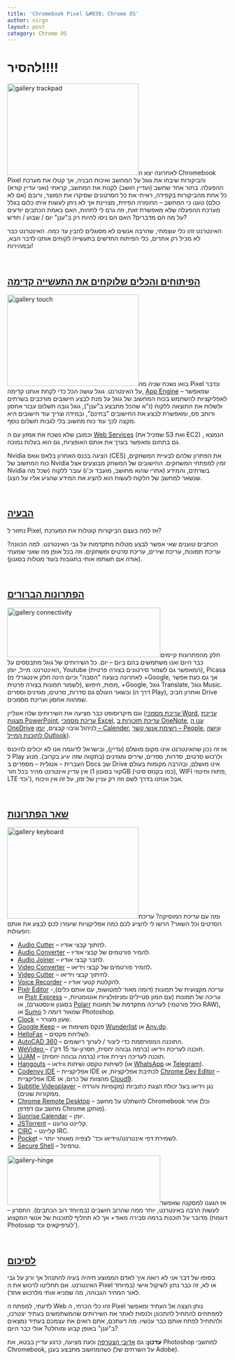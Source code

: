 ```yaml
---
title: 'Chromebook Pixel &#038; Chrome OS'
author: nirgn
layout: post
category: Chrome OS
---
```


# להסיר!!!!

[<img class="alignleft wp-image-1019" src="http://www.lifelongstudent.net/wp-content/uploads/2013/02/gallery-trackpad.jpg" alt="gallery trackpad" width="300" height="209" srcset="http://www.lifelongstudent.net/wp-content/uploads/2013/02/gallery-trackpad.jpg 696w, http://www.lifelongstudent.net/wp-content/uploads/2013/02/gallery-trackpad-300x209.jpg 300w" sizes="(max-width: 300px) 100vw, 300px" />](http://www.lifelongstudent.net/wp-content/uploads/2013/02/gallery-trackpad.jpg)לאחרונה יצא ה Chromebook Pixel והביקורות שיבחו את גוגל על המחשב ואיכות הבניה, אך קטלו את מערכת ההפעלה. בתור אחד שחשב (ועדיין חושב) לקנות את המחשב, קראתי (ואני עדיין קורא) כל אחת מהביקורות בקפידה, ראיתי את כל הסרטונים שסיקרו את המוצר, ורובם (אם לא כולם) טענו כי המחשב &#8211; החומרה הפיזית, מצויינת אך לא ניתן לעשות איתו כלום בגלל מערכת ההפעלה שלא מאפשרת זאת, וזה גרם לי לתהות, האם באמת הכתבים יודעים על מה הם מדברים? האם הם ניסו לחיות רק ב"ענן" יום / שבוע / חודש?

האינטרנט זהו כלי עוצמתי, שהרבה אנשים לא מסוגלים להבין עד כמה. האינטרנט כבר לא מכיל רק אתרים, כלי הפיתוח החדשים בתעשייה לקוחים אותנו לדבר הבא, ובמהירות!

<!--more-->

&nbsp;

## <span style="text-decoration: underline;"><strong>הפיתוחים והכלים שלוקחים את התעשייה קדימה</strong></span>

[<img class="alignleft wp-image-1020" src="http://www.lifelongstudent.net/wp-content/uploads/2013/02/gallery-touch.jpg" alt="gallery touch" width="300" height="209" srcset="http://www.lifelongstudent.net/wp-content/uploads/2013/02/gallery-touch.jpg 696w, http://www.lifelongstudent.net/wp-content/uploads/2013/02/gallery-touch-300x209.jpg 300w" sizes="(max-width: 300px) 100vw, 300px" />](http://www.lifelongstudent.net/wp-content/uploads/2013/02/gallery-touch.jpg)בואו נשכח שניה מה Pixel ונדבר על האינטרנט. גוגל עושה הכל כדי לקחת אותנו קדימה, <a href="http://en.wikipedia.org/wiki/Google_App_Engine" target="_blank">App Engine</a> &#8211; שמאפשר לאפליקציות להשתמש בכוח המחשוב של גוגל על מנת לבצע חישובים מורכבים בשרתים ולשלוח את התוצאה ללקוח (ז"א שהכל מתבצע ב"ענן"), גוגל גובה תשלום עבור אחסון ורוחב פס, ומאפשרת לבצע את החישובים "בחינם", ובמידה וצריך עוד חישובים היא מקצה לכך עוד כוח מחשוב בלי לגבות תשלום נוסף.

וכמובן שלא נשכח את אמזון עם ה <a href="http://en.wikipedia.org/wiki/Amazon_Web_Services" target="_blank">Web Services</a> (שמכיל את S3 ואת EC2) , הנמצא גם בתחום ומאפשר בערך את אותם האופציות, גם הוא בעלות נמוכה.

Nvidia הציגה בכנס האחרון בלאס וגאס (CES) את הפתרון שלהם לבעיית המשחקים, כוח המחשוב של Nvidia זמין למפתחי המשחקים. החישובים של המשחק מבוצעים אצל Nvidia בשרתים, והמידע (אחרי שהוא מחושב, מועבד וכ'ו) עובר ללקוח (שכל מה שנשאר למחשב של הלקוח לעשות הוא להציג את המידע שהגיע אליו על הצג).

&nbsp;

## <span style="text-decoration: underline;"><strong>הבעיה</strong></span>

נחזור ל Pixel, אז למה בעצם הביקורות קוטלות את המערכת?

הכתבים טוענים שאי אפשר לבצע מטלות מתקדמות על גבי האינטרנט. למה הכוונה? עריכת תמונות, עריכת שירים, עריכת סרטים ומשחקים. וזה בכל אופן מה שאני שמעתי (אודה אם תשתפו אותי בתגובות בעוד מטלות בסגנון).

&nbsp;

## <span style="text-decoration: underline;"><strong>הפתרונות הברורים</strong></span>

[<img class="alignleft wp-image-1021" src="http://www.lifelongstudent.net/wp-content/uploads/2013/02/gallery-connectivity.jpg" alt="gallery connectivity" width="350" height="113" srcset="http://www.lifelongstudent.net/wp-content/uploads/2013/02/gallery-connectivity.jpg 928w, http://www.lifelongstudent.net/wp-content/uploads/2013/02/gallery-connectivity-300x96.jpg 300w" sizes="(max-width: 350px) 100vw, 350px" />](http://www.lifelongstudent.net/wp-content/uploads/2013/02/gallery-connectivity.jpg)חלק מהפתרונות קיימים כבר היום ואנו משתמשים בהם ביום &#8211; יום. כל השירותים של גוגל מתבססים על האינטרנט: מייל, יומן, Youtube (המאפשר גם לשמור סירטונים בצורה פרטית), Picasa (לאחרונה בוצעה "הסבה" וכיום הינה חלק אינטגרלי מ +Google, אך גם כעת אפשר לשמור תמונות בצורה פרטית), מפות, חיפוש, +Google, גוגל Translate, גוגל Music. ובשאר העולם גם סדרות, סרטים, מגזינים וספרים (דרך ה Play), ואחרון חביב Drive שמהווה אחסון ועריכת מסמכים.

וגם מיקרוסופט כבר מציעה את השירותים שלה אונליין (<a href="https://chrome.google.com/webstore/detail/word-online/fiombgjlkfpdpkbhfioofeeinbehmajg?hl=en" target="_blank">עריכת מסמכי Word</a>, <a href="https://chrome.google.com/webstore/detail/powerpoint-online/mdafamggmaaaginooondinjgkgcbpnhp?hl=en" target="_blank">עריכת מצגות PowerPoint</a>, <a href="https://chrome.google.com/webstore/detail/excel-online/iljnkagajgfdmfnnidjijobijlfjfgnb?hl=en" target="_blank">עריכת מסמכי Excel</a>, <a href="https://chrome.google.com/webstore/detail/onenote-online/ciniambnphakdoflgeamacamhfllbkmo?hl=en" target="_blank">עריכת תזכורות ב OneNote</a>, <a href="https://chrome.google.com/webstore/detail/onedrive/nffchahhjecejoiigmnhhicpoabngedk?hl=en" target="_blank">ענן ה OneDrive</a> לניהול וגיבוי קבצים, <a href="https://office.live.com/start/Calendar.aspx?omkt=en-US" target="_blank">יומן &#8211; Calender</a>, <a href="https://office.live.com/start/People.aspx?omkt=en-US" target="_blank">רשימת אנשי קשר &#8211; People</a>, ו<a href="https://chrome.google.com/webstore/detail/outlookcom/pfpeapihoiogbcmdmnibeplnikfnhoge?hl=en" target="_blank">גישה לתוכנת המייל Outlook</a>).

אז זה נכון שהאינטרנט אינו מקום מושלם (עדיין), ובישראל לדוגמה אנו לא יכולים להיכנס ל Play ולרכוש סרטים, סדרות, ספרים, שירים ומגזינים (בתקווה שזה יגיע בקרוב). מנוע העברית &#8211; אנגלית &#8211; מספרים ב Docs שב Drive אינו מושלם, ובהרבה מקומות בעולם אין עדיין אינטרנט מהיר בכל חור (קווי בסגנון 1GB (כמו בקנזס סיטי), WIFI פתוח וחינמי, LTE וכד'), אבל אנחנו בדרך לשם וזה רק עניין של זמן, על זה אין וויכוח.

&nbsp;

## <span style="text-decoration: underline;"><strong>שאר הפתרונות</strong></span>

[<img class="alignleft wp-image-1022" src="http://www.lifelongstudent.net/wp-content/uploads/2013/02/gallery-keyboard.jpg" alt="gallery keyboard" width="300" height="209" srcset="http://www.lifelongstudent.net/wp-content/uploads/2013/02/gallery-keyboard.jpg 748w, http://www.lifelongstudent.net/wp-content/uploads/2013/02/gallery-keyboard-300x208.jpg 300w" sizes="(max-width: 300px) 100vw, 300px" />](http://www.lifelongstudent.net/wp-content/uploads/2013/02/gallery-keyboard.jpg)ומה עם עריכת המוסיקה? עריכת הסרטים וכל השאר? הרשו לי להציע לכם כמה אפליקציות שיעזרו לכם לבצע את אותם הפעולות:

  * <a href="https://chrome.google.com/webstore/detail/audio-cutter/plimnkafgoiilijmlbnfoafihjjijbfp?utm_source=chrome-ntp-icon" target="_blank">Audio Cutter</a> &#8211; לחתוך קבצי אודיו.
  * <a href="https://chrome.google.com/webstore/detail/audio-converter/ojfphighcpfimfhblaigjckljcoeipga?utm_source=chrome-ntp-icon" target="_blank">Audio Converter</a> &#8211; להמיר פורטמים של קבצי אודיו.
  * <a href="https://chrome.google.com/webstore/detail/audio-joiner/ihiafjkopgiakbmihgoieodihjcblfbk?utm_source=chrome-ntp-icon" target="_blank">Audio Joiner</a> &#8211; לחבר קבצי אודיו.
  * <a href="https://chrome.google.com/webstore/detail/video-converter/mcjjnhgakghmggnimjkldjmmpabhnhne?utm_source=chrome-ntp-icon" target="_blank">Video Converter</a> &#8211; להמיר פורטמים של קבצי וידיאו.
  * <a href="https://chrome.google.com/webstore/detail/video-cutter/nodkcjollmmjidmcnhloaoahmciabnai?utm_source=chrome-ntp-launcher" target="_blank">Video Cutter</a> &#8211; לחיתוך קבצי וידיאו.
  * <a href="https://chrome.google.com/webstore/detail/voice-recorder/jehegmanppiacmmpiifhjalpkigpcida?utm_source=chrome-ntp-launcher" target="_blank">Voice Recorder</a> &#8211; להקלטת קטעי אודיו.
  * <a href="https://chrome.google.com/webstore/detail/pixlr-editor/icmaknaampgiegkcjlimdiidlhopknpk?utm_source=chrome-ntp-icon" target="_blank">Pixlr Editor</a> -עריכה מקצועית של תמונות (דומה מאוד לפוטושופ, עם אותם כלים), או <a href="https://chrome.google.com/webstore/detail/pixlr-express/hojmjpdlmjopaeginhldhiokeidchjid?utm_source=chrome-ntp-icon" target="_blank">Pixlr Express</a> &#8211; עריכה של תמונות (עם המון סטיילים ומניפולציות אוטומטיות, בסגנון אינסטגרם), או <a href="https://chrome.google.com/webstore/detail/polarr-photo-editor-raw/djonnbgfieijldcieafgjcnhmpcfpmgg?utm_source=plus" target="_blank">Polarr</a> לעריכה מתקדמת של תמונות (כולל פורטמי RAW), או <a href="https://chrome.google.com/webstore/detail/sumo-paint/dpgjihldbpodlmnjolekemlfbcajnmod?utm_source=chrome-ntp-launcher" target="_blank">Sumo</a> שמאוד דומה ל Photoshop.
  * <a href="https://chrome.google.com/webstore/detail/clock/hoihofapbdnldlhecnhefifbcddgdkhm?utm_source=chrome-ntp-icon" target="_blank">Clock</a> &#8211; שעון מעורר.
  * <a href="https://chrome.google.com/webstore/detail/google-keep-notes-and-lis/hmjkmjkepdijhoojdojkdfohbdgmmhki?utm_source=chrome-ntp-launcher" target="_blank">Google Keep</a> &#8211; פנקס משימות או <a href="https://chrome.google.com/webstore/detail/wunderlist-for-chrome/ojcflmmmcfpacggndoaaflkmcoblhnbh?utm_source=chrome-ntp-icon" target="_blank">Wunderlist</a> או <a href="https://chrome.google.com/webstore/detail/anydo/ocgddccilgpeepgglnlpchkpgamkgmld?utm_source=chrome-ntp-icon" target="_blank">Any.do</a>.
  * <a href="https://chrome.google.com/webstore/detail/hellofax-50-free-fax-page/bocmleclimfnadgmcdgecijlblfcmfnm?utm_source=chrome-ntp-icon" target="_blank">HelloFax</a> &#8211; לשליחת פקסים.
  * <a href="https://chrome.google.com/webstore/detail/autocad-360/dcjeclnkejmbepoibfnamioojinoopln?utm_source=chrome-ntp-icon" target="_blank">AutoCAD 360</a> &#8211; התוכנה המפורסמת כדי ליצור / לערוך רישומים.
  * <a href="https://chrome.google.com/webstore/detail/wevideo-video-editor-and/okgjbfikepgflmlelgfgecmgjnmnmnnb?utm_source=chrome-ntp-icon" target="_blank">WeVideo </a>&#8211; תוכנה לעריכת וידיאו (ברמה גבוהה יחסית, חסרון-עד 15 דק').
  * <a href="https://chrome.google.com/webstore/detail/ujam-make-your-music/apdiogojbmdncjdpljocafnigiokgmci?utm_source=chrome-ntp-icon" target="_blank">UJAM</a> &#8211; תוכנה לעריכה ויצירת אודיו (ברמה גבוהה יחסית).
  * <a href="https://chrome.google.com/webstore/detail/hangouts/knipolnnllmklapflnccelgolnpehhpl?utm_source=chrome-ntp-icon" target="_blank">Hangouts</a> &#8211; לשיחות טקסט ושיחות ווידאו (או <a href="https://chrome.google.com/webstore/detail/whatsapp/cebcbiddpikadcfodbjihffmddoohdma?hl=en" target="_blank">WhatsApp</a> או <a href="https://chrome.google.com/webstore/detail/telegram/clhhggbfdinjmjhajaheehoeibfljjno?hl=en" target="_blank">Telegram</a>).
  * <a href="https://chrome.google.com/webstore/detail/codenvy-ide/lefigjbiimiemfhjmibbgemkpenelmag?utm_source=chrome-ntp-launcher" target="_blank">Codenvy IDE</a> &#8211; אפליקציית IDE לכתיבת אפליקציות, או <a href="https://chrome.google.com/webstore/detail/chrome-dev-editor-develop/pnoffddplpippgcfjdhbmhkofpnaalpg?utm_source=chrome-ntp-icon" target="_blank">Chrome Dev Editor</a> &#8211; אפליקציית IDE מהצוות של כרום, או <a href="https://chrome.google.com/webstore/detail/cloud9/nbdmccoknlfggadpfkmcpnamfnbkmkcp?utm_source=chrome-ntp-launcher" target="_blank">Cloud9</a>.
  * <a href="https://chrome.google.com/webstore/detail/subtitle-videoplayer/naikohapihpbhficdpbddmgbhiccijca/related?hl=en-US" target="_blank">Subtitle Videoplayer</a> &#8211; נגן וידיאו בעל יכולת הצגת כתוביות (מקומיות והורדה ממקורות שונים).
  * <a href="https://chrome.google.com/webstore/detail/chrome-remote-desktop/gbchcmhmhahfdphkhkmpfmihenigjmpp?utm_source=chrome-ntp-icon" target="_blank">Chrome Remote Desktop</a> &#8211; להשתלט על מחשב Chromebook אחר (וכל מחשב עם דפדפן Chrome מותקן).
  * <a href="https://chrome.google.com/webstore/detail/sunrise-calendar/mojepfklcankkmikonjlnidiooanmpbb?utm_source=chrome-ntp-icon" target="_blank">Sunrise Calendar</a> &#8211; יומן.
  * <a href="https://chrome.google.com/webstore/detail/jstorrent/anhdpjpojoipgpmfanmedjghaligalgb?utm_source=chrome-ntp-icon" target="_blank">JSTorrent</a> &#8211; קליינט טרונט.
  * <a href="https://chrome.google.com/webstore/detail/circ/bebigdkelppomhhjaaianniiifjbgocn?utm_source=chrome-ntp-launcher" target="_blank">CIRC</a> &#8211; קליינט IRC.
  * <a href="https://chrome.google.com/webstore/detail/pocket/mjcnijlhddpbdemagnpefmlkjdagkogk?utm_source=chrome-ntp-launcher" target="_blank">Pocke</a>t &#8211; לשמירת דפי אינטרנט/ווידיאו וכד' לצפיה מאוחר יותר.
  * <a href="https://chrome.google.com/webstore/detail/secure-shell/pnhechapfaindjhompbnflcldabbghjo?utm_source=chrome-ntp-launcher" target="_blank">Secure Shell</a> &#8211; טרמינל.

[<img class="alignleft wp-image-1023" src="http://www.lifelongstudent.net/wp-content/uploads/2013/02/gallery-hinge.jpg" alt="gallery-hinge" width="350" height="113" srcset="http://www.lifelongstudent.net/wp-content/uploads/2013/02/gallery-hinge.jpg 928w, http://www.lifelongstudent.net/wp-content/uploads/2013/02/gallery-hinge-300x96.jpg 300w" sizes="(max-width: 350px) 100vw, 350px" />](http://www.lifelongstudent.net/wp-content/uploads/2013/02/gallery-hinge.jpg)אז הגענו למסקנה שאפשר לעשות הרבה באינטרנט, יותר ממה שהרוב חושבים (במיוחד רוב הכתבים). החסרון &#8211; מדובר על תוכנות ברמה סבירה מאוד+ אך לא תחליף לתוכנות של אנשי המקצוע (דוגמת Photosop לגרפיקאים וכד').

&nbsp;

## <span style="text-decoration: underline;"><strong>לסיכום</strong></span>

בסופו של דבר אני לא רואה איך לאדם הממוצע תיהיה בעיה להתנהל אך ורק על גבי האינטרנט. אם תחליטו לרכוש את ה Pixel או לא, זה כבר נתון לשיקול אישי (במיוחד לאור המחיר הגבוהה, מה שמניא אותי מלרכוש אחד).

לדעתי, למפתח ה Web זהו כלי הכרחי, ה Pixel נותן הצצה אל העתיד ומאפשר למפתחים להתחיל להתכונן ולנסות לאתר את השירותים שהמשתמשים בעתיד יצטרכו, ולהתחיל לפתח אותם כבר עכשיו. מה דעתכם, אתם רואים את עצמכם בעתיד נמצאים ב"ענן" באופן קבוע ומוחלט? אולי כבר היום?

**עדכון:** גם <a href="http://googleforeducation.blogspot.co.il/2014/09/adobe-joins-chromebook-party-starting.html" target="_blank">אדובי הצטרפה</a> וכעת מציעה, כרגע עדיין בבטא, את Photoshop למחשבי Chromebook, כשהמחשוב מתבצע בענן (על השרתים של Adobe).
